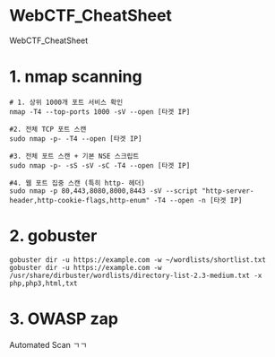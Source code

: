 # WebCTF_CheatSheet
WebCTF_CheatSheet

# 1. nmap scanning
```
# 1. 상위 1000개 포트 서비스 확인
nmap -T4 --top-ports 1000 -sV --open [타겟 IP]

#2. 전체 TCP 포트 스캔
sudo nmap -p- -T4 --open [타겟 IP]

#3. 전체 포트 스캔 + 기본 NSE 스크립트
sudo nmap -p- -sS -sV -sC -T4 --open [타겟 IP]

#4. 웹 포트 집중 스캔 (특히 http- 헤더)
sudo nmap -p 80,443,8080,8000,8443 -sV --script "http-server-header,http-cookie-flags,http-enum" -T4 --open -n [타겟 IP]
```

# 2. gobuster
```
gobuster dir -u https://example.com -w ~/wordlists/shortlist.txt
gobuster dir -u https://example.com -w /usr/share/dirbuster/wordlists/directory-list-2.3-medium.txt -x php,php3,html,txt
```

# 3. OWASP zap
Automated Scan ㄱㄱ


